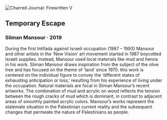 <div class="artwork-of-the-day">
  <div class="container">
    <div class="img-wrapper">
      <img
        src="https://uploads3.wikiart.org/00328/images/sliman-mansour/temporary-escape-700x696-1.jpeg!Large.jpeg"
        alt="Charred Journal: Firewritten V" />
    </div>
    <div class="artwork-detail">
      <div class="artwork-origin"> 
        <h2 class="artwork-name">Temporary Escape</h2>
        <h3 class="artist">
          Sliman Mansour
                    ·  2019
        </h3>
      </div>
      <p class="description">
        <span class="artwork-description-text ng-binding" ng-bind-html="viewModel.ArtworkOfTheDay.Description | unsafe">During the first Intifada against Israeli occupation (1987 – 1993) Mansour and other artists in the ‘New Vision’ art movement started in 1987 boycotted Israeli supplies. Instead, Mansour used local materials like mud and henna in his work. Sliman Mansour draws inspiration from the subject of the olive tree and has focused on the theme of ‘land’ since 1970. this work is centered on the individual figure to convey the ‘different states of exhausting anticipation or loss,’ resulting from his experience of living under the occupation. Natural materials are focal in Sliman Mansour’s recent artworks. The combination of mud and acrylic on wood reflects the tension between the rough cracks of mud which is dominant, in contrast to adjacent areas of smoothly painted acrylic colors. Mansour’s works represent the stalemate situation in the Palestinian current reality and the subsequent changes that permeate the nature of Palestinians as people.</span>
                        <div class="text-shadow-container" ng-show="showShadow" style=""></div>
      </p>
    </div>
  </div>

</div>
